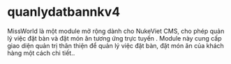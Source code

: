 # quanlydatbannkv4
MissWorld là một module mở rộng dành cho NukeViet CMS, cho phép quản lý việc đặt bàn và đặt món ăn tương ứng trực tuyến . Module này cung cấp giao diện quản trị thân thiện để quản lý việc đặt bàn, đặt món ăn của khách hàng một cách chi tiết..
